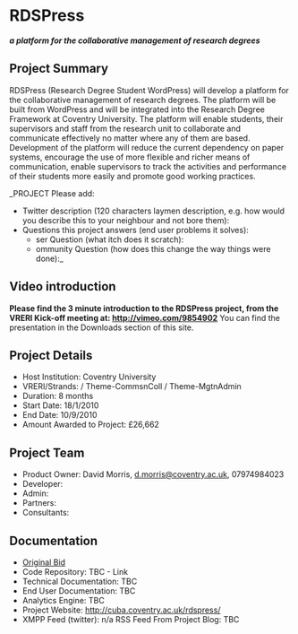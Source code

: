 # RDSPress #
**_a platform for the collaborative management of research degrees_**

## Project Summary ##
RDSPress (Research Degree Student WordPress) will develop a platform for the collaborative management of research degrees.
The platform will be built from WordPress and will be integrated into the Research Degree Framework at Coventry University. The platform will enable students, their supervisors and staff from the research unit to collaborate and communicate effectively no matter where any of them are based. Development of the platform will reduce the current dependency on paper systems, encourage the use of more flexible and richer means of communication, enable supervisors to track the activities and performance of their students more easily and promote good working practices.

_PROJECT Please add:
  * Twitter description (120 characters laymen description, e.g. how would you describe this to your neighbour and not bore them):
  * Questions this project answers (end user problems it solves):
    * ser Question (what itch does it scratch):
    * ommunity Question (how does this change the way things were done):_

## Video introduction ##
**Please find the 3 minute introduction to the RDSPress project, from the VRERI Kick-off meeting at: http://vimeo.com/9854902**
You can find the presentation in the Downloads section of this site.

## Project Details ##
  * Host Institution: Coventry University
  * VRERI/Strands:  / Theme-CommsnColl / Theme-MgtnAdmin
  * Duration: 8 months
  * Start Date: 18/1/2010
  * End Date: 10/9/2010
  * Amount Awarded to Project: £26,662

## Project Team ##
  * Product Owner: David Morris, d.morris@coventry.ac.uk, 07974984023
  * Developer:
  * Admin:
  * Partners:
  * Consultants:

## Documentation ##
  * [Original Bid](http://vreri.googlecode.com/files/Bid12%20RDSPress.pdf)
  * Code Repository: TBC - Link
  * Technical Documentation: TBC
  * End User Documentation: TBC
  * Analytics Engine: TBC
  * Project Website: http://cuba.coventry.ac.uk/rdspress/
  * XMPP Feed (twitter): n/a RSS Feed From Project Blog: TBC
